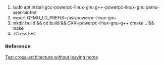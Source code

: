 1. sudo apt install gcc-powerpc-linux-gnu g++-powerpc-linux-gnu qemu-user-binfmt
2. export QEMU_LD_PREFIX=/usr/powerpc-linux-gnu
3. mkdir build && cd build && CXX=powerpc-linux-gnu-g++ cmake .. && make
4. ./CrossTest

### Reference
[Test cross-architecture without leaving home](https://nullprogram.com/blog/2021/08/21/)
